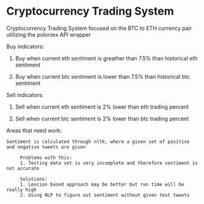 # Cryptocurrency Trading System
Cryptocurrency Trading System focused on the BTC to ETH currency pair utilizing the poloniex API wrapper

Buy indicators: 

   1. Buy when current eth sentiment is greather than 7.5% than historical eth sentiment
   
   2. Buy when current btc sentiment is lower than 7.5% than historical btc sentiment

Sell indicators:
   1. Sell when current eth sentiment is 2% lower than eth trading percent
   
   2. Sell when current btc sentiment is 2% lower than btc trading percent



Areas that need work: 

    Sentiment is calculated through nltk, where a given set of positive and negative tweets are given

         Problems with this: 
         1. Testing data set is very incomplete and therefore sentiment is not accurate

         Solutions:
         1. Lexcion based approach may be better but run time will be really high 
         2. Using NLP to figure out sentiment without given test tweets
